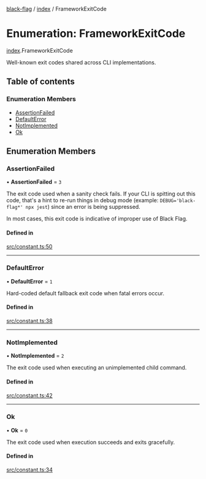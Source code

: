 [black-flag](../README.md) / [index](../modules/index.md) / FrameworkExitCode

# Enumeration: FrameworkExitCode

[index](../modules/index.md).FrameworkExitCode

Well-known exit codes shared across CLI implementations.

## Table of contents

### Enumeration Members

- [AssertionFailed](index.FrameworkExitCode.md#assertionfailed)
- [DefaultError](index.FrameworkExitCode.md#defaulterror)
- [NotImplemented](index.FrameworkExitCode.md#notimplemented)
- [Ok](index.FrameworkExitCode.md#ok)

## Enumeration Members

### AssertionFailed

• **AssertionFailed** = ``3``

The exit code used when a sanity check fails. If your CLI is spitting out
this code, that's a hint to re-run things in debug mode (example:
`DEBUG='black-flag*' npx jest`) since an error is being suppressed.

In most cases, this exit code is indicative of improper use of Black Flag.

#### Defined in

[src/constant.ts:50](https://github.com/Xunnamius/black-flag/blob/f6eddfb/src/constant.ts#L50)

___

### DefaultError

• **DefaultError** = ``1``

Hard-coded default fallback exit code when fatal errors occur.

#### Defined in

[src/constant.ts:38](https://github.com/Xunnamius/black-flag/blob/f6eddfb/src/constant.ts#L38)

___

### NotImplemented

• **NotImplemented** = ``2``

The exit code used when executing an unimplemented child command.

#### Defined in

[src/constant.ts:42](https://github.com/Xunnamius/black-flag/blob/f6eddfb/src/constant.ts#L42)

___

### Ok

• **Ok** = ``0``

The exit code used when execution succeeds and exits gracefully.

#### Defined in

[src/constant.ts:34](https://github.com/Xunnamius/black-flag/blob/f6eddfb/src/constant.ts#L34)
